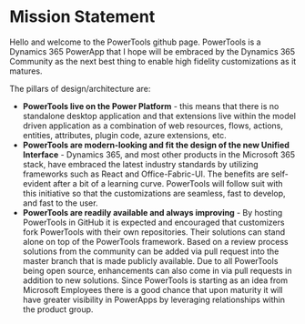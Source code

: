 # Mission Statement

Hello and welcome to the PowerTools github page.  PowerTools is a Dynamics 365 PowerApp that I hope will be embraced by the Dynamics 365 Community as the next best thing to enable high fidelity customizations as it matures.

The pillars of design/architecture are:
- **PowerTools live on the Power Platform** - this means that there is no standalone desktop application and that extensions live within the model driven application as a combination of web resources, flows, actions, entities, attributes, plugin code, azure extensions, etc.
- **PowerTools are modern-looking and fit the design of the new Unified Interface** - Dynamics 365, and most other products in the Microsoft 365 stack, have embraced the latest industry standards by utilizing frameworks such as React and Office-Fabric-UI. The benefits are self-evident after a bit of a learning curve.  PowerTools will follow suit with this initiative so that the customizations are seamless, fast to develop, and fast to the user.
- **PowerTools are readily available and always improving** - By hosting PowerTools in GitHub it is expected and encouraged that customizers fork PowerTools with their own repositories. Their solutions can stand alone on top of the PowerTools framework.  Based on a review process solutions from the community can be added via pull request into the master branch that is made publicly available. Due to all PowerTools being open source, enhancements can also come in via pull requests in addition to new solutions.  Since PowerTools is starting as an idea from Microsoft Employees there is a good chance that upon maturity it will have greater visibility in PowerApps by leveraging relationships within the product group.